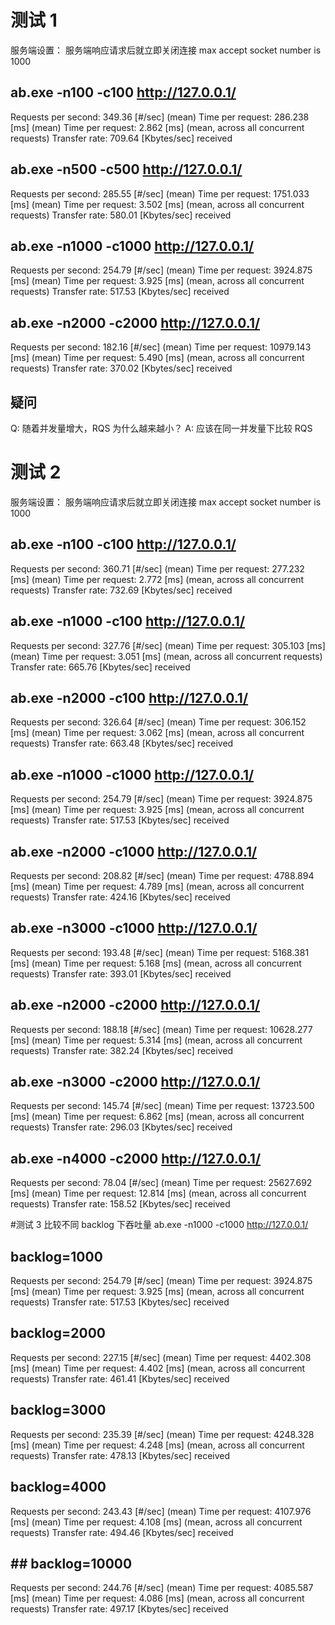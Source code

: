 # 测试 1
服务端设置：
服务端响应请求后就立即关闭连接
max accept socket number is 1000

## ab.exe -n100 -c100 http://127.0.0.1/
Requests per second:    349.36 [#/sec] (mean)
Time per request:       286.238 [ms] (mean)
Time per request:       2.862 [ms] (mean, across all concurrent requests)
Transfer rate:          709.64 [Kbytes/sec] received

## ab.exe -n500 -c500 http://127.0.0.1/
Requests per second:    285.55 [#/sec] (mean)
Time per request:       1751.033 [ms] (mean)
Time per request:       3.502 [ms] (mean, across all concurrent requests)
Transfer rate:          580.01 [Kbytes/sec] received

## ab.exe -n1000 -c1000 http://127.0.0.1/
Requests per second:    254.79 [#/sec] (mean)
Time per request:       3924.875 [ms] (mean)
Time per request:       3.925 [ms] (mean, across all concurrent requests)
Transfer rate:          517.53 [Kbytes/sec] received

## ab.exe -n2000 -c2000 http://127.0.0.1/
Requests per second:    182.16 [#/sec] (mean)
Time per request:       10979.143 [ms] (mean)
Time per request:       5.490 [ms] (mean, across all concurrent requests)
Transfer rate:          370.02 [Kbytes/sec] received

## 疑问
Q: 随着并发量增大，RQS 为什么越来越小？
A: 应该在同一并发量下比较 RQS

# 测试 2
服务端设置：
服务端响应请求后就立即关闭连接
max accept socket number is 1000
## ab.exe -n100 -c100 http://127.0.0.1/
Requests per second:    360.71 [#/sec] (mean)
Time per request:       277.232 [ms] (mean)
Time per request:       2.772 [ms] (mean, across all concurrent requests)
Transfer rate:          732.69 [Kbytes/sec] received

## ab.exe -n1000 -c100 http://127.0.0.1/
Requests per second:    327.76 [#/sec] (mean)
Time per request:       305.103 [ms] (mean)
Time per request:       3.051 [ms] (mean, across all concurrent requests)
Transfer rate:          665.76 [Kbytes/sec] received

## ab.exe -n2000 -c100 http://127.0.0.1/
Requests per second:    326.64 [#/sec] (mean)
Time per request:       306.152 [ms] (mean)
Time per request:       3.062 [ms] (mean, across all concurrent requests)
Transfer rate:          663.48 [Kbytes/sec] received

## ab.exe -n1000 -c1000 http://127.0.0.1/
Requests per second:    254.79 [#/sec] (mean)
Time per request:       3924.875 [ms] (mean)
Time per request:       3.925 [ms] (mean, across all concurrent requests)
Transfer rate:          517.53 [Kbytes/sec] received

## ab.exe -n2000 -c1000 http://127.0.0.1/
Requests per second:    208.82 [#/sec] (mean)
Time per request:       4788.894 [ms] (mean)
Time per request:       4.789 [ms] (mean, across all concurrent requests)
Transfer rate:          424.16 [Kbytes/sec] received

## ab.exe -n3000 -c1000 http://127.0.0.1/
Requests per second:    193.48 [#/sec] (mean)
Time per request:       5168.381 [ms] (mean)
Time per request:       5.168 [ms] (mean, across all concurrent requests)
Transfer rate:          393.01 [Kbytes/sec] received

## ab.exe -n2000 -c2000 http://127.0.0.1/
Requests per second:    188.18 [#/sec] (mean)
Time per request:       10628.277 [ms] (mean)
Time per request:       5.314 [ms] (mean, across all concurrent requests)
Transfer rate:          382.24 [Kbytes/sec] received

## ab.exe -n3000 -c2000 http://127.0.0.1/
Requests per second:    145.74 [#/sec] (mean)
Time per request:       13723.500 [ms] (mean)
Time per request:       6.862 [ms] (mean, across all concurrent requests)
Transfer rate:          296.03 [Kbytes/sec] received

## ab.exe -n4000 -c2000 http://127.0.0.1/
Requests per second:    78.04 [#/sec] (mean)
Time per request:       25627.692 [ms] (mean)
Time per request:       12.814 [ms] (mean, across all concurrent requests)
Transfer rate:          158.52 [Kbytes/sec] received

#测试 3
比较不同 backlog 下吞吐量
ab.exe -n1000 -c1000 http://127.0.0.1/
## backlog=1000
Requests per second:    254.79 [#/sec] (mean)
Time per request:       3924.875 [ms] (mean)
Time per request:       3.925 [ms] (mean, across all concurrent requests)
Transfer rate:          517.53 [Kbytes/sec] received

## backlog=2000
Requests per second:    227.15 [#/sec] (mean)
Time per request:       4402.308 [ms] (mean)
Time per request:       4.402 [ms] (mean, across all concurrent requests)
Transfer rate:          461.41 [Kbytes/sec] received

## backlog=3000
Requests per second:    235.39 [#/sec] (mean)
Time per request:       4248.328 [ms] (mean)
Time per request:       4.248 [ms] (mean, across all concurrent requests)
Transfer rate:          478.13 [Kbytes/sec] received

## backlog=4000
Requests per second:    243.43 [#/sec] (mean)
Time per request:       4107.976 [ms] (mean)
Time per request:       4.108 [ms] (mean, across all concurrent requests)
Transfer rate:          494.46 [Kbytes/sec] received

## ## backlog=10000
Requests per second:    244.76 [#/sec] (mean)
Time per request:       4085.587 [ms] (mean)
Time per request:       4.086 [ms] (mean, across all concurrent requests)
Transfer rate:          497.17 [Kbytes/sec] received





